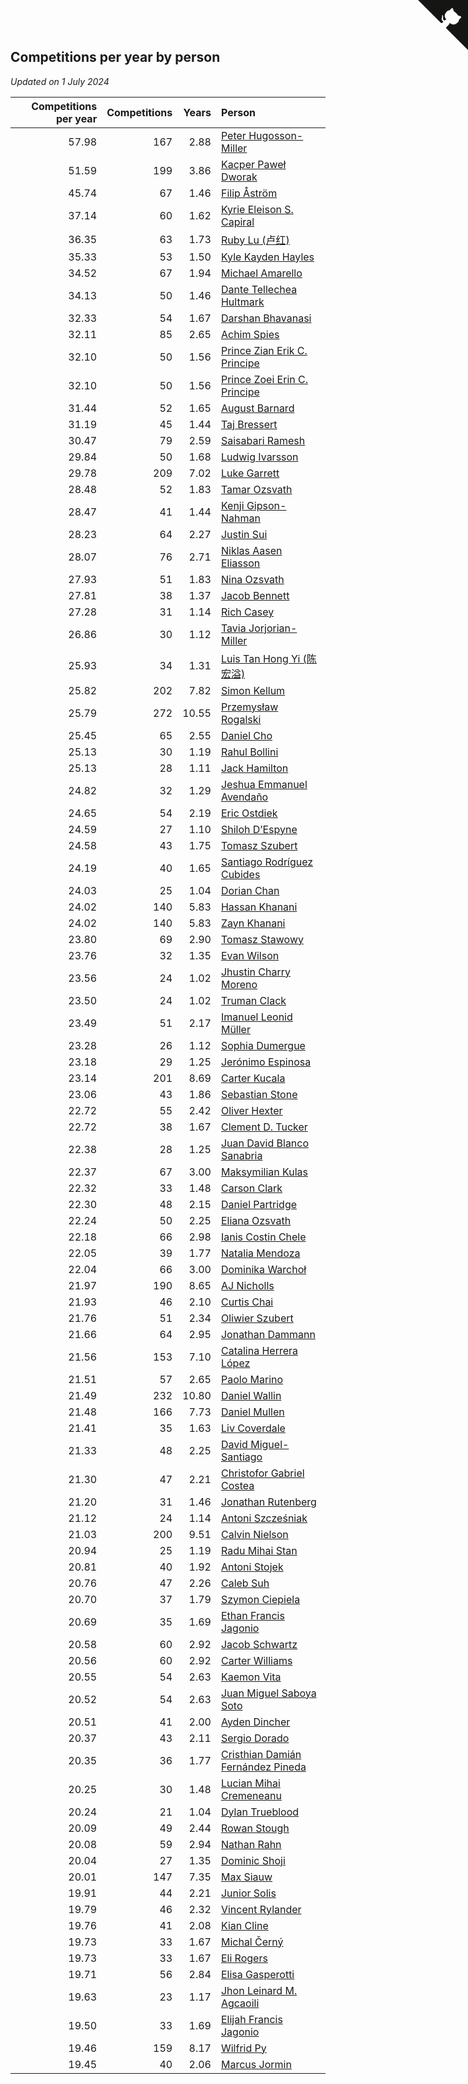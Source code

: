 ## Competitions per year by person

*Updated on  1 July 2024*

| Competitions per year | Competitions | Years | Person |
| ---: | ---: | ---: | :--- |
| 57.98 | 167 | 2.88 | [Peter Hugosson-Miller](https://www.worldcubeassociation.org/persons/2021HUGO01) |
| 51.59 | 199 | 3.86 | [Kacper Paweł Dworak](https://www.worldcubeassociation.org/persons/2020DWOR01) |
| 45.74 | 67 | 1.46 | [Filip Åström](https://www.worldcubeassociation.org/persons/2023ASTR01) |
| 37.14 | 60 | 1.62 | [Kyrie Eleison S. Capiral](https://www.worldcubeassociation.org/persons/2022CAPI02) |
| 36.35 | 63 | 1.73 | [Ruby Lu (卢红)](https://www.worldcubeassociation.org/persons/2022LURU01) |
| 35.33 | 53 | 1.50 | [Kyle Kayden Hayles](https://www.worldcubeassociation.org/persons/2022HAYL02) |
| 34.52 | 67 | 1.94 | [Michael Amarello](https://www.worldcubeassociation.org/persons/2022AMAR09) |
| 34.13 | 50 | 1.46 | [Dante Tellechea Hultmark](https://www.worldcubeassociation.org/persons/2023HULT01) |
| 32.33 | 54 | 1.67 | [Darshan Bhavanasi](https://www.worldcubeassociation.org/persons/2022BHAV01) |
| 32.11 | 85 | 2.65 | [Achim Spies](https://www.worldcubeassociation.org/persons/2021SPIE01) |
| 32.10 | 50 | 1.56 | [Prince Zian Erik C. Principe](https://www.worldcubeassociation.org/persons/2022PRIN08) |
| 32.10 | 50 | 1.56 | [Prince Zoei Erin C. Principe](https://www.worldcubeassociation.org/persons/2022PRIN09) |
| 31.44 | 52 | 1.65 | [August Barnard](https://www.worldcubeassociation.org/persons/2022BARN21) |
| 31.19 | 45 | 1.44 | [Taj Bressert](https://www.worldcubeassociation.org/persons/2023BRES01) |
| 30.47 | 79 | 2.59 | [Saisabari Ramesh](https://www.worldcubeassociation.org/persons/2021RAME01) |
| 29.84 | 50 | 1.68 | [Ludwig Ivarsson](https://www.worldcubeassociation.org/persons/2022IVAR01) |
| 29.78 | 209 | 7.02 | [Luke Garrett](https://www.worldcubeassociation.org/persons/2017GARR05) |
| 28.48 | 52 | 1.83 | [Tamar Ozsvath](https://www.worldcubeassociation.org/persons/2022OZSV04) |
| 28.47 | 41 | 1.44 | [Kenji Gipson-Nahman](https://www.worldcubeassociation.org/persons/2023GIPS01) |
| 28.23 | 64 | 2.27 | [Justin Sui](https://www.worldcubeassociation.org/persons/2022SUIJ01) |
| 28.07 | 76 | 2.71 | [Niklas Aasen Eliasson](https://www.worldcubeassociation.org/persons/2021ELIA01) |
| 27.93 | 51 | 1.83 | [Nina Ozsvath](https://www.worldcubeassociation.org/persons/2022OZSV03) |
| 27.81 | 38 | 1.37 | [Jacob Bennett](https://www.worldcubeassociation.org/persons/2023BENN04) |
| 27.28 | 31 | 1.14 | [Rich Casey](https://www.worldcubeassociation.org/persons/2023CASE06) |
| 26.86 | 30 | 1.12 | [Tavia Jorjorian-Miller](https://www.worldcubeassociation.org/persons/2023JORJ01) |
| 25.93 | 34 | 1.31 | [Luis Tan Hong Yi (陈宏溢)](https://www.worldcubeassociation.org/persons/2023YILU01) |
| 25.82 | 202 | 7.82 | [Simon Kellum](https://www.worldcubeassociation.org/persons/2016KELL12) |
| 25.79 | 272 | 10.55 | [Przemysław Rogalski](https://www.worldcubeassociation.org/persons/2013ROGA02) |
| 25.45 | 65 | 2.55 | [Daniel Cho](https://www.worldcubeassociation.org/persons/2021CHOD01) |
| 25.13 | 30 | 1.19 | [Rahul Bollini](https://www.worldcubeassociation.org/persons/2023BOLL01) |
| 25.13 | 28 | 1.11 | [Jack Hamilton](https://www.worldcubeassociation.org/persons/2023HAMI08) |
| 24.82 | 32 | 1.29 | [Jeshua Emmanuel Avendaño](https://www.worldcubeassociation.org/persons/2023AVEN01) |
| 24.65 | 54 | 2.19 | [Eric Ostdiek](https://www.worldcubeassociation.org/persons/2022OSTD01) |
| 24.59 | 27 | 1.10 | [Shiloh D’Espyne](https://www.worldcubeassociation.org/persons/2023DESP01) |
| 24.58 | 43 | 1.75 | [Tomasz Szubert](https://www.worldcubeassociation.org/persons/2022SZUB02) |
| 24.19 | 40 | 1.65 | [Santiago Rodríguez Cubides](https://www.worldcubeassociation.org/persons/2022CUBI01) |
| 24.03 | 25 | 1.04 | [Dorian Chan](https://www.worldcubeassociation.org/persons/2023DORI01) |
| 24.02 | 140 | 5.83 | [Hassan Khanani](https://www.worldcubeassociation.org/persons/2018KHAN26) |
| 24.02 | 140 | 5.83 | [Zayn Khanani](https://www.worldcubeassociation.org/persons/2018KHAN28) |
| 23.80 | 69 | 2.90 | [Tomasz Stawowy](https://www.worldcubeassociation.org/persons/2021STAW01) |
| 23.76 | 32 | 1.35 | [Evan Wilson](https://www.worldcubeassociation.org/persons/2023WILS11) |
| 23.56 | 24 | 1.02 | [Jhustin Charry Moreno](https://www.worldcubeassociation.org/persons/2023MORE20) |
| 23.50 | 24 | 1.02 | [Truman Clack](https://www.worldcubeassociation.org/persons/2023CLAC02) |
| 23.49 | 51 | 2.17 | [Imanuel Leonid Müller](https://www.worldcubeassociation.org/persons/2022MULL02) |
| 23.28 | 26 | 1.12 | [Sophia Dumergue](https://www.worldcubeassociation.org/persons/2023DUME02) |
| 23.18 | 29 | 1.25 | [Jerónimo Espinosa](https://www.worldcubeassociation.org/persons/2023ESPI07) |
| 23.14 | 201 | 8.69 | [Carter Kucala](https://www.worldcubeassociation.org/persons/2015KUCA01) |
| 23.06 | 43 | 1.86 | [Sebastian Stone](https://www.worldcubeassociation.org/persons/2022STON09) |
| 22.72 | 55 | 2.42 | [Oliver Hexter](https://www.worldcubeassociation.org/persons/2022HEXT01) |
| 22.72 | 38 | 1.67 | [Clement D. Tucker](https://www.worldcubeassociation.org/persons/2022TUCK09) |
| 22.38 | 28 | 1.25 | [Juan David Blanco Sanabria](https://www.worldcubeassociation.org/persons/2023SANA04) |
| 22.37 | 67 | 3.00 | [Maksymilian Kulas](https://www.worldcubeassociation.org/persons/2021KULA02) |
| 22.32 | 33 | 1.48 | [Carson Clark](https://www.worldcubeassociation.org/persons/2023CLAR02) |
| 22.30 | 48 | 2.15 | [Daniel Partridge](https://www.worldcubeassociation.org/persons/2022PART02) |
| 22.24 | 50 | 2.25 | [Eliana Ozsvath](https://www.worldcubeassociation.org/persons/2022OZSV01) |
| 22.18 | 66 | 2.98 | [Ianis Costin Chele](https://www.worldcubeassociation.org/persons/2021CHEL01) |
| 22.05 | 39 | 1.77 | [Natalia Mendoza](https://www.worldcubeassociation.org/persons/2022MEND24) |
| 22.04 | 66 | 3.00 | [Dominika Warchoł](https://www.worldcubeassociation.org/persons/2021WARC01) |
| 21.97 | 190 | 8.65 | [AJ Nicholls](https://www.worldcubeassociation.org/persons/2015NICH04) |
| 21.93 | 46 | 2.10 | [Curtis Chai](https://www.worldcubeassociation.org/persons/2022CHAI02) |
| 21.76 | 51 | 2.34 | [Oliwier Szubert](https://www.worldcubeassociation.org/persons/2022SZUB01) |
| 21.66 | 64 | 2.95 | [Jonathan Dammann](https://www.worldcubeassociation.org/persons/2021DAMM01) |
| 21.56 | 153 | 7.10 | [Catalina Herrera López](https://www.worldcubeassociation.org/persons/2017LOPE31) |
| 21.51 | 57 | 2.65 | [Paolo Marino](https://www.worldcubeassociation.org/persons/2021MARI04) |
| 21.49 | 232 | 10.80 | [Daniel Wallin](https://www.worldcubeassociation.org/persons/2013WALL03) |
| 21.48 | 166 | 7.73 | [Daniel Mullen](https://www.worldcubeassociation.org/persons/2016MULL04) |
| 21.41 | 35 | 1.63 | [Liv Coverdale](https://www.worldcubeassociation.org/persons/2022COVE02) |
| 21.33 | 48 | 2.25 | [David Miguel-Santiago](https://www.worldcubeassociation.org/persons/2022MIGU02) |
| 21.30 | 47 | 2.21 | [Christofor Gabriel Costea](https://www.worldcubeassociation.org/persons/2022COST03) |
| 21.20 | 31 | 1.46 | [Jonathan Rutenberg](https://www.worldcubeassociation.org/persons/2023RUTE01) |
| 21.12 | 24 | 1.14 | [Antoni Szcześniak](https://www.worldcubeassociation.org/persons/2023SZCZ04) |
| 21.03 | 200 | 9.51 | [Calvin Nielson](https://www.worldcubeassociation.org/persons/2014NIEL03) |
| 20.94 | 25 | 1.19 | [Radu Mihai Stan](https://www.worldcubeassociation.org/persons/2023STAN09) |
| 20.81 | 40 | 1.92 | [Antoni Stojek](https://www.worldcubeassociation.org/persons/2022STOJ03) |
| 20.76 | 47 | 2.26 | [Caleb Suh](https://www.worldcubeassociation.org/persons/2022SUHC01) |
| 20.70 | 37 | 1.79 | [Szymon Ciepiela](https://www.worldcubeassociation.org/persons/2022CIEP01) |
| 20.69 | 35 | 1.69 | [Ethan Francis Jagonio](https://www.worldcubeassociation.org/persons/2022JAGO03) |
| 20.58 | 60 | 2.92 | [Jacob Schwartz](https://www.worldcubeassociation.org/persons/2021SCHW01) |
| 20.56 | 60 | 2.92 | [Carter Williams](https://www.worldcubeassociation.org/persons/2021WILL06) |
| 20.55 | 54 | 2.63 | [Kaemon Vita](https://www.worldcubeassociation.org/persons/2021VITA01) |
| 20.52 | 54 | 2.63 | [Juan Miguel Saboya Soto](https://www.worldcubeassociation.org/persons/2021SOTO01) |
| 20.51 | 41 | 2.00 | [Ayden Dincher](https://www.worldcubeassociation.org/persons/2022DINC01) |
| 20.37 | 43 | 2.11 | [Sergio Dorado](https://www.worldcubeassociation.org/persons/2022CORR05) |
| 20.35 | 36 | 1.77 | [Cristhian Damián Fernández Pineda](https://www.worldcubeassociation.org/persons/2022PINE05) |
| 20.25 | 30 | 1.48 | [Lucian Mihai Cremeneanu](https://www.worldcubeassociation.org/persons/2023CREM01) |
| 20.24 | 21 | 1.04 | [Dylan Trueblood](https://www.worldcubeassociation.org/persons/2023TRUE02) |
| 20.09 | 49 | 2.44 | [Rowan Stough](https://www.worldcubeassociation.org/persons/2022STOU01) |
| 20.08 | 59 | 2.94 | [Nathan Rahn](https://www.worldcubeassociation.org/persons/2021RAHN01) |
| 20.04 | 27 | 1.35 | [Dominic Shoji](https://www.worldcubeassociation.org/persons/2023SHOJ01) |
| 20.01 | 147 | 7.35 | [Max Siauw](https://www.worldcubeassociation.org/persons/2017SIAU02) |
| 19.91 | 44 | 2.21 | [Junior Solis](https://www.worldcubeassociation.org/persons/2022SOLI03) |
| 19.79 | 46 | 2.32 | [Vincent Rylander](https://www.worldcubeassociation.org/persons/2022RYLA01) |
| 19.76 | 41 | 2.08 | [Kian Cline](https://www.worldcubeassociation.org/persons/2022CLIN01) |
| 19.73 | 33 | 1.67 | [Michal Černý](https://www.worldcubeassociation.org/persons/2022CERN03) |
| 19.73 | 33 | 1.67 | [Eli Rogers](https://www.worldcubeassociation.org/persons/2022ROGE05) |
| 19.71 | 56 | 2.84 | [Elisa Gasperotti](https://www.worldcubeassociation.org/persons/2021GASP01) |
| 19.63 | 23 | 1.17 | [Jhon Leinard M. Agcaoili](https://www.worldcubeassociation.org/persons/2023AGCA01) |
| 19.50 | 33 | 1.69 | [Elijah Francis Jagonio](https://www.worldcubeassociation.org/persons/2022JAGO02) |
| 19.46 | 159 | 8.17 | [Wilfrid Py](https://www.worldcubeassociation.org/persons/2016PYWI01) |
| 19.45 | 40 | 2.06 | [Marcus Jormin](https://www.worldcubeassociation.org/persons/2022JORM01) |


<a href="https://github.com/jonatanklosko/wca_statistics" class="github-corner" aria-label="View source on Github"><svg width="80" height="80" viewBox="0 0 250 250" style="fill:#151513; color:#fff; position: absolute; top: 0; border: 0; right: 0;" aria-hidden="true"><path d="M0,0 L115,115 L130,115 L142,142 L250,250 L250,0 Z"></path><path d="M128.3,109.0 C113.8,99.7 119.0,89.6 119.0,89.6 C122.0,82.7 120.5,78.6 120.5,78.6 C119.2,72.0 123.4,76.3 123.4,76.3 C127.3,80.9 125.5,87.3 125.5,87.3 C122.9,97.6 130.6,101.9 134.4,103.2" fill="currentColor" style="transform-origin: 130px 106px;" class="octo-arm"></path><path d="M115.0,115.0 C114.9,115.1 118.7,116.5 119.8,115.4 L133.7,101.6 C136.9,99.2 139.9,98.4 142.2,98.6 C133.8,88.0 127.5,74.4 143.8,58.0 C148.5,53.4 154.0,51.2 159.7,51.0 C160.3,49.4 163.2,43.6 171.4,40.1 C171.4,40.1 176.1,42.5 178.8,56.2 C183.1,58.6 187.2,61.8 190.9,65.4 C194.5,69.0 197.7,73.2 200.1,77.6 C213.8,80.2 216.3,84.9 216.3,84.9 C212.7,93.1 206.9,96.0 205.4,96.6 C205.1,102.4 203.0,107.8 198.3,112.5 C181.9,128.9 168.3,122.5 157.7,114.1 C157.9,116.9 156.7,120.9 152.7,124.9 L141.0,136.5 C139.8,137.7 141.6,141.9 141.8,141.8 Z" fill="currentColor" class="octo-body"></path></svg></a><style>.github-corner:hover .octo-arm{animation:octocat-wave 560ms ease-in-out}@keyframes octocat-wave{0%,100%{transform:rotate(0)}20%,60%{transform:rotate(-25deg)}40%,80%{transform:rotate(10deg)}}@media (max-width:500px){.github-corner:hover .octo-arm{animation:none}.github-corner .octo-arm{animation:octocat-wave 560ms ease-in-out}}</style>
